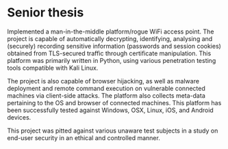 # Senior thesis
Implemented a man-in-the-middle platform/rogue WiFi access point. The project is capable of automatically decrypting, identifying, analysing and (securely) recording sensitive information (passwords and session cookies) obtained from TLS-secured traffic through certificate manipulation. This platform was primarily written in Python, using various penetration testing tools compatible with Kali Linux.

The project is also capable of browser hijacking, as well as malware deployment and remote command execution on vulnerable connected machines via client-side attacks. The platform also collects meta-data pertaining to the OS and browser of connected machines. This platform has been successfully tested against Windows, OSX, Linux, iOS, and Android devices.

This project was pitted against various unaware test subjects in a study on end-user security in an ethical and controlled manner.
